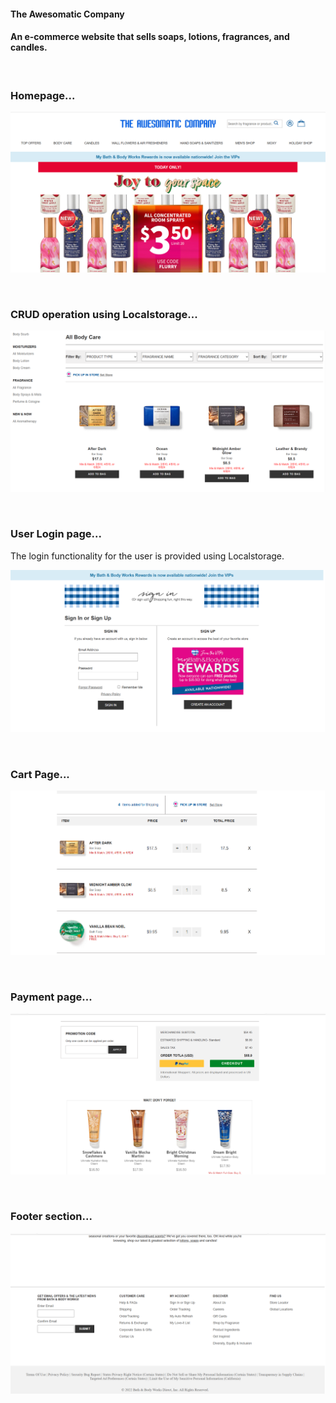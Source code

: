 #### The Awesomatic Company

#### An e-commerce website that sells soaps, lotions, fragrances, and candles.

<br>

### Homepage...

![image](https://github.com/shubhamyv13/synonymous-wing-3039/blob/main/Homepage.png)

<br>

### CRUD operation using Localstorage...


![image](https://github.com/shubhamyv13/synonymous-wing-3039/blob/main/productsPage.png)

<br>

### User Login page...

The login functionality for the user is provided using Localstorage.

![image](https://github.com/shubhamyv13/synonymous-wing-3039/blob/main/signin.png)

<br>

### Cart Page...

![image](https://github.com/shubhamyv13/synonymous-wing-3039/blob/main/cartPage.png)

<br>

### Payment page...

![image](https://github.com/shubhamyv13/synonymous-wing-3039/blob/main/paymentPage.png)

<br>

### Footer section...

![image](https://github.com/shubhamyv13/synonymous-wing-3039/blob/main/footer.png)




